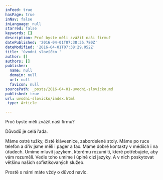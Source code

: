 ```yaml
---
inFeed: true
hasPage: true
inNav: false
inLanguage: null
starred: false
keywords: []
description: Proč byste měli zvážit naši firmu?
datePublished: '2016-04-01T07:38:35.780Z'
dateModified: '2016-04-01T07:38:29.052Z'
title: 'úvodní slovíčko '
author: []
authors: []
publisher:
  name: null
  domain: null
  url: null
  favicon: null
sourcePath: _posts/2016-04-01-uvodni-slovicko.md
published: true
url: uvodni-slovicko/index.html
_type: Article

---
```

Proč byste měli zvážit naši firmu?

Důvodů je celá řada.

Máme ostré tužky, čisté klávesnice, zabordelené stoly.  Máme po ruce telefon a dřív jsme měli i pager a fax. Máme dobré kontakty v médiích i na úřadech. Umíme mluvit jazykem, kterému rozumí ti, které potřebujete, aby vám rozuměli. Vedle toho umíme i úplně cizí jazyky. A v nich poskytovat většinu našich sofistikovaných služeb.

Prostě s námi máte vždy o důvod navíc.